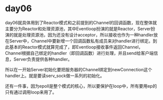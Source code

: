 # day06

day06就具体用到了Reactor模式和之前提到的Channel的回调函数，现在整体就主要分为Reactor和处理资源池，其中Eventloop扮演的就是Reactor，Server扮演的就是处理资源池，因为还没有设计acceptor，所以接收也作为一种handler放在Server中，Channel中要新增一个回调函数私有成员来对handler进行绑定。到此基本的Reactor模式就算完成了，即Eventloop接收事件返回Channel，Channel根据自己绑定的handler（即回调函数）进行处理，并且send给客户端信息，Server负责提供各种handler。

所以在一开始Server初始化要把服务器的Channel绑定到newConnection这个handler上。就是要读serv_sock做一系列的初始化。

还有一件事，因为epoll是整个模式的核心，所以要保护在loop中，所有要用ep的只有通过调用loop来用了。

[C++11 中的std::function和std::bind]: https://www.jianshu.com/p/f191e88dcc80
[回调函数（callback）是什么]: https://www.zhihu.com/question/19801131
[std::function介绍]: https://www.cnblogs.com/yinwei-space/p/12708871.html
